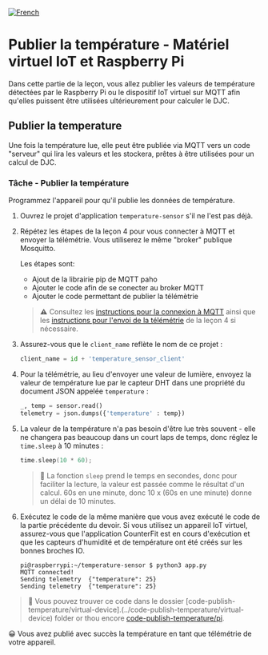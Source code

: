 [![French](https://img.shields.io/badge/-French-purple)](single-board-computer-temp-publish.fr.md)
# Publier la température - Matériel virtuel IoT et Raspberry Pi

Dans cette partie de la leçon, vous allez publier les valeurs de température détectées par le Raspberry Pi ou le dispositif IoT virtuel sur MQTT afin qu'elles puissent être utilisées ultérieurement pour calculer le DJC.

## Publier la temperature

Une fois la température lue, elle peut être publiée via MQTT vers un code "serveur" qui lira les valeurs et les stockera, prêtes à être utilisées pour un calcul de DJC.

### Tâche - Publier la température

Programmez l'appareil pour qu'il publie les données de température.

1. Ouvrez le projet d'application `temperature-sensor` s'il ne l'est pas déjà.

1. Répétez les étapes de la leçon 4 pour vous connecter à MQTT et envoyer la télémétrie. Vous utiliserez le même "broker" publique Mosquitto.

    Les étapes sont:

    - Ajout de la librairie pip de MQTT paho
    - Ajouter le code afin de se conecter au broker MQTT
    - Ajouter le code permettant de publier la télémètrie

    > ⚠️ Consultez les [instructions pour la connexion à MQTT](../../../../1-getting-started/lessons/4-connect-internet/single-board-computer-mqtt.md) ainsi que les [instructions pour l'envoi de la télémétrie](../../../../1-getting-started/lessons/4-connect-internet/single-board-computer-telemetry.md) de la leçon 4 si nécessaire.

1. Assurez-vous que le `client_name` reflète le nom de ce projet :

    ```python
    client_name = id + 'temperature_sensor_client'
    ```

1. Pour la télémétrie, au lieu d'envoyer une valeur de lumière, envoyez la valeur de température lue par le capteur DHT dans une propriété du document JSON appelée `temperature` :

    ```python
    _, temp = sensor.read()
    telemetry = json.dumps({'temperature' : temp})
    ```

1. La valeur de la température n'a pas besoin d'être lue très souvent - elle ne changera pas beaucoup dans un court laps de temps, donc réglez le `time.sleep` à 10 minutes :

    ```cpp
    time.sleep(10 * 60);
    ```

    > 💁 La fonction `sleep` prend le temps en secondes, donc pour faciliter la lecture, la valeur est passée comme le résultat d'un calcul. 60s en une minute, donc 10 x (60s en une minute) donne un délai de 10 minutes.

1. Exécutez le code de la même manière que vous avez exécuté le code de la partie précédente du devoir. Si vous utilisez un appareil IoT virtuel, assurez-vous que l'application CounterFit est en cours d'exécution et que les capteurs d'humidité et de température ont été créés sur les bonnes broches IO.

    ```output
    pi@raspberrypi:~/temperature-sensor $ python3 app.py
    MQTT connected!
    Sending telemetry  {"temperature": 25}
    Sending telemetry  {"temperature": 25}
    ```

> 💁 Vous pouvez trouver ce code dans le dossier [code-publish-temperature/virtual-device].(../code-publish-temperature/virtual-device) folder or thou encore [code-publish-temperature/pi](../code-publish-temperature/pi).

😀 Vous avez publié avec succès la température en tant que télémétrie de votre appareil.
